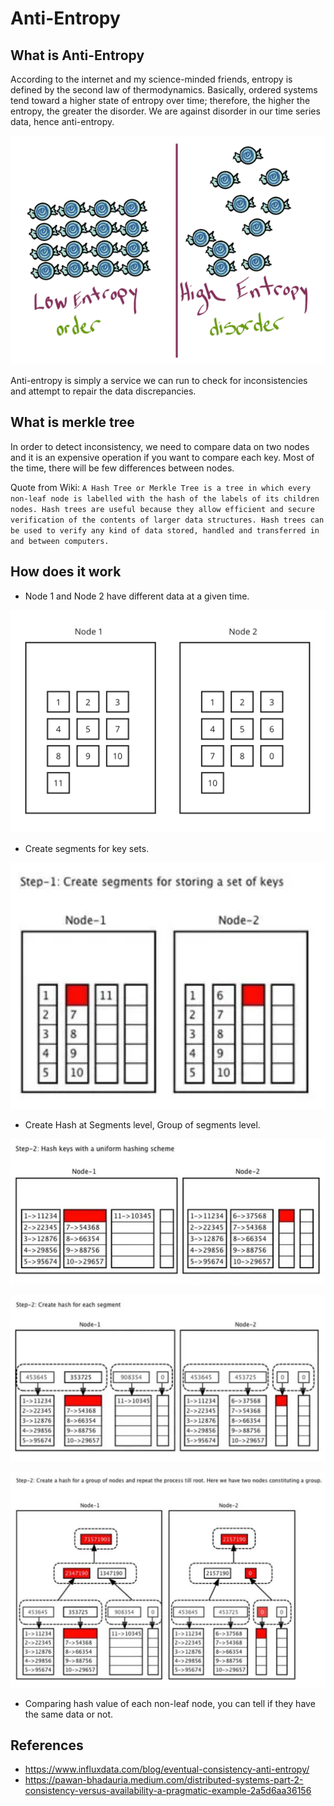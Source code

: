 # Anti-Entropy

## What is Anti-Entropy

According to the internet and my science-minded friends, entropy is defined by the second law of thermodynamics.
Basically, ordered systems tend toward a higher state of entropy over time; therefore, the higher the entropy, the
greater the disorder. We are against disorder in our time series data, hence anti-entropy.

![](resources/entropy.png)

Anti-entropy is simply a service we can run to check for inconsistencies and attempt to repair the data discrepancies.

## What is merkle tree

In order to detect inconsistency, we need to compare data on two nodes and it is an expensive operation if you want to
compare each key. Most of the time, there will be few differences between nodes.

Quote from Wiki: `A Hash Tree or Merkle Tree is a tree in which every non-leaf node is labelled with the hash of the
labels of its children nodes. Hash trees are useful because they allow efficient and secure verification of the contents
of larger data structures. Hash trees can be used to verify any kind of data stored, handled and transferred in and
between computers.`

## How does it work

* Node 1 and Node 2 have different data at a given time.

![](resources/merkle-tree-flow-1.png)

* Create segments for key sets.

![](resources/merkle-tree-flow-2.png)

* Create Hash at Segments level, Group of segments level.

![](resources/merkle-tree-flow-3.png)

![](resources/merkle-tree-flow-4.png)

![](resources/merkle-tree-flow-5.png)

* Comparing hash value of each non-leaf node, you can tell if they have the same data or not.

## References

* <https://www.influxdata.com/blog/eventual-consistency-anti-entropy/>
* <https://pawan-bhadauria.medium.com/distributed-systems-part-2-consistency-versus-availability-a-pragmatic-example-2a5d6aa36156>